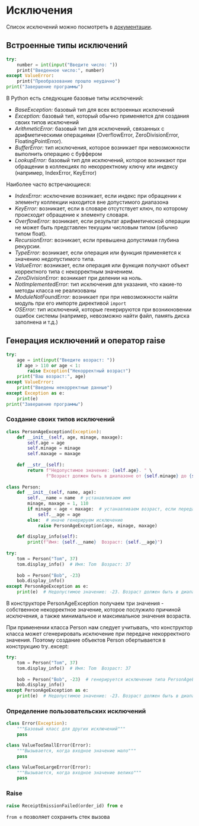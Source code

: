 # Исключения

Cписок исключений можно посмотреть в [документации](https://docs.python.org/3/library/exceptions.html).
## Встроенные типы исключений

```python
try:
    number = int(input("Введите число: "))
    print("Введенное число:", number)
except ValueError:
    print("Преобразование прошло неудачно")
print("Завершение программы")
```

В Python есть следующие базовые типы исключений:
- *BaseException:* базовый тип для всех встроенных исключений
- *Exception:* базовый тип, который обычно применяется для создания своих типов исключений
- *ArithmeticError:* базовый тип для исключений, связанных с арифметическими операциями (OverflowError, ZeroDivisionError, FloatingPointError).
- *BufferError:* тип исключения, которое возникает при невозможности выполнить операцию с буффером
- *LookupError:* базовый тип для исключений, которое возникают при обращении в коллекциях по некорректному ключу или индексу (например, IndexError, KeyError)

Наиболее часто встречающиеся:
- *IndexError:* исключение возникает, если индекс при обращении к элементу коллекции находится вне допустимого диапазона
- *KeyError:* возникает, если в словаре отсутствует ключ, по которому происходит обращение к элементу словаря.
- *OverflowError:* возникает, если результат арифметической операции не может быть представлен текущим числовым типом (обычно типом float).
- *RecursionError:* возникает, если превышена допустимая глубина рекурсии.
- *TypeError:* возникает, если операция или функция применяется к значению недопустимого типа.
- *ValueError:* возникает, если операция или функция получают объект корректного типа с некорректным значением.
- *ZeroDivisionError:* возникает при делении на ноль.
- *NotImplementedError:* тип исключения для указания, что какие-то методы класса не реализованы
- *ModuleNotFoundError:* возникает при при невозможности найти модуль при его импорте директивой `import`
- *OSError:* тип исключений, которые генерируются при возникновении ошибок системы (например, невозможно найти файл, память диска заполнена и т.д.)

## Генерация исключений и оператор raise

```python
try:  
    age = int(input("Введите возраст: "))  
    if age > 110 or age < 1:  
        raise Exception("Некорректный возраст")  
    print("Ваш возраст:", age)  
except ValueError:  
    print("Введены некорректные данные")  
except Exception as e:  
    print(e)  
print("Завершение программы")
```

### Создание своих типов исключений

```python
class PersonAgeException(Exception):  
    def __init__(self, age, minage, maxage):  
        self.age = age  
        self.minage = minage  
        self.maxage = maxage  
  
    def __str__(self):  
        return f"Недопустимое значение: {self.age}. " \  
               f"Возраст должен быть в диапазоне от {self.minage} до {self.maxage}"  
  
class Person:  
    def __init__(self, name, age):  
        self.__name = name  # устанавливаем имя  
        minage, maxage = 1, 110  
        if minage < age < maxage:  # устанавливаем возраст, если передано корректное значение  
            self.__age = age  
        else:  # иначе генерируем исключение  
            raise PersonAgeException(age, minage, maxage)  
  
    def display_info(self):  
        print(f"Имя: {self.__name}  Возраст: {self.__age}")  
  
try:  
    tom = Person("Tom", 37)  
    tom.display_info()  # Имя: Tom  Возраст: 37  
  
    bob = Person("Bob", -23)  
    bob.display_info()  
except PersonAgeException as e:  
    print(e)  # Недопустимое значение: -23. Возраст должен быть в диапазоне от 1 до 110
```

В конструкторе PersonAgeException получаем три значения - собственное некорректное значение, которое послужило причиной исключения, а также минимальное и максимальное значения возраста.

При применении класса Person нам следует учитывать, что конструктор класса может сгенерировать исключение при передаче некорректного значения. Поэтому создание объектов Person обертывается в конструкцию try..except:

```python
try:  
    tom = Person("Tom", 37)  
    tom.display_info()  # Имя: Tom  Возраст: 37  
  
    bob = Person("Bob", -23)  # генерируется исключение типа PersonAgeException  
    bob.display_info()  
except PersonAgeException as e:  
    print(e)  # Недопустимое значение: -23. Возраст должен быть в диапазоне от 1 до 110
```

### Определение пользовательских исключений

```python
class Error(Exception):
    """Базовый класс для других исключений"""
    pass

class ValueTooSmallError(Error):
    """Вызывается, когда входное значение мало"""
    pass

class ValueTooLargeError(Error):
    """Вызывается, когда входное значение велико"""
    pass
```


### Raise

```python
raise ReceiptEmissionFailed(order_id) from e
```

`from e` позволяет сохранить стек вызова